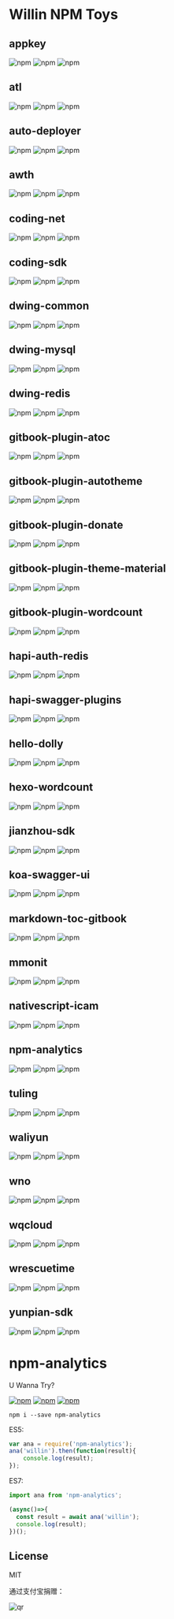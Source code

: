 #  Willin NPM Toys


## appkey

![npm](https://img.shields.io/npm/v/appkey.svg) ![npm](https://img.shields.io/npm/dm/appkey.svg) ![npm](https://img.shields.io/npm/dt/appkey.svg)

## atl

![npm](https://img.shields.io/npm/v/atl.svg) ![npm](https://img.shields.io/npm/dm/atl.svg) ![npm](https://img.shields.io/npm/dt/atl.svg)

## auto-deployer

![npm](https://img.shields.io/npm/v/auto-deployer.svg) ![npm](https://img.shields.io/npm/dm/auto-deployer.svg) ![npm](https://img.shields.io/npm/dt/auto-deployer.svg)

## awth

![npm](https://img.shields.io/npm/v/awth.svg) ![npm](https://img.shields.io/npm/dm/awth.svg) ![npm](https://img.shields.io/npm/dt/awth.svg)

## coding-net

![npm](https://img.shields.io/npm/v/coding-net.svg) ![npm](https://img.shields.io/npm/dm/coding-net.svg) ![npm](https://img.shields.io/npm/dt/coding-net.svg)

## coding-sdk

![npm](https://img.shields.io/npm/v/coding-sdk.svg) ![npm](https://img.shields.io/npm/dm/coding-sdk.svg) ![npm](https://img.shields.io/npm/dt/coding-sdk.svg)

## dwing-common

![npm](https://img.shields.io/npm/v/dwing-common.svg) ![npm](https://img.shields.io/npm/dm/dwing-common.svg) ![npm](https://img.shields.io/npm/dt/dwing-common.svg)

## dwing-mysql

![npm](https://img.shields.io/npm/v/dwing-mysql.svg) ![npm](https://img.shields.io/npm/dm/dwing-mysql.svg) ![npm](https://img.shields.io/npm/dt/dwing-mysql.svg)

## dwing-redis

![npm](https://img.shields.io/npm/v/dwing-redis.svg) ![npm](https://img.shields.io/npm/dm/dwing-redis.svg) ![npm](https://img.shields.io/npm/dt/dwing-redis.svg)

## gitbook-plugin-atoc

![npm](https://img.shields.io/npm/v/gitbook-plugin-atoc.svg) ![npm](https://img.shields.io/npm/dm/gitbook-plugin-atoc.svg) ![npm](https://img.shields.io/npm/dt/gitbook-plugin-atoc.svg)

## gitbook-plugin-autotheme

![npm](https://img.shields.io/npm/v/gitbook-plugin-autotheme.svg) ![npm](https://img.shields.io/npm/dm/gitbook-plugin-autotheme.svg) ![npm](https://img.shields.io/npm/dt/gitbook-plugin-autotheme.svg)

## gitbook-plugin-donate

![npm](https://img.shields.io/npm/v/gitbook-plugin-donate.svg) ![npm](https://img.shields.io/npm/dm/gitbook-plugin-donate.svg) ![npm](https://img.shields.io/npm/dt/gitbook-plugin-donate.svg)

## gitbook-plugin-theme-material

![npm](https://img.shields.io/npm/v/gitbook-plugin-theme-material.svg) ![npm](https://img.shields.io/npm/dm/gitbook-plugin-theme-material.svg) ![npm](https://img.shields.io/npm/dt/gitbook-plugin-theme-material.svg)

## gitbook-plugin-wordcount

![npm](https://img.shields.io/npm/v/gitbook-plugin-wordcount.svg) ![npm](https://img.shields.io/npm/dm/gitbook-plugin-wordcount.svg) ![npm](https://img.shields.io/npm/dt/gitbook-plugin-wordcount.svg)

## hapi-auth-redis

![npm](https://img.shields.io/npm/v/hapi-auth-redis.svg) ![npm](https://img.shields.io/npm/dm/hapi-auth-redis.svg) ![npm](https://img.shields.io/npm/dt/hapi-auth-redis.svg)

## hapi-swagger-plugins

![npm](https://img.shields.io/npm/v/hapi-swagger-plugins.svg) ![npm](https://img.shields.io/npm/dm/hapi-swagger-plugins.svg) ![npm](https://img.shields.io/npm/dt/hapi-swagger-plugins.svg)

## hello-dolly

![npm](https://img.shields.io/npm/v/hello-dolly.svg) ![npm](https://img.shields.io/npm/dm/hello-dolly.svg) ![npm](https://img.shields.io/npm/dt/hello-dolly.svg)

## hexo-wordcount

![npm](https://img.shields.io/npm/v/hexo-wordcount.svg) ![npm](https://img.shields.io/npm/dm/hexo-wordcount.svg) ![npm](https://img.shields.io/npm/dt/hexo-wordcount.svg)

## jianzhou-sdk

![npm](https://img.shields.io/npm/v/jianzhou-sdk.svg) ![npm](https://img.shields.io/npm/dm/jianzhou-sdk.svg) ![npm](https://img.shields.io/npm/dt/jianzhou-sdk.svg)

## koa-swagger-ui

![npm](https://img.shields.io/npm/v/koa-swagger-ui.svg) ![npm](https://img.shields.io/npm/dm/koa-swagger-ui.svg) ![npm](https://img.shields.io/npm/dt/koa-swagger-ui.svg)

## markdown-toc-gitbook

![npm](https://img.shields.io/npm/v/markdown-toc-gitbook.svg) ![npm](https://img.shields.io/npm/dm/markdown-toc-gitbook.svg) ![npm](https://img.shields.io/npm/dt/markdown-toc-gitbook.svg)

## mmonit

![npm](https://img.shields.io/npm/v/mmonit.svg) ![npm](https://img.shields.io/npm/dm/mmonit.svg) ![npm](https://img.shields.io/npm/dt/mmonit.svg)

## nativescript-icam

![npm](https://img.shields.io/npm/v/nativescript-icam.svg) ![npm](https://img.shields.io/npm/dm/nativescript-icam.svg) ![npm](https://img.shields.io/npm/dt/nativescript-icam.svg)

## npm-analytics

![npm](https://img.shields.io/npm/v/npm-analytics.svg) ![npm](https://img.shields.io/npm/dm/npm-analytics.svg) ![npm](https://img.shields.io/npm/dt/npm-analytics.svg)

## tuling

![npm](https://img.shields.io/npm/v/tuling.svg) ![npm](https://img.shields.io/npm/dm/tuling.svg) ![npm](https://img.shields.io/npm/dt/tuling.svg)

## waliyun

![npm](https://img.shields.io/npm/v/waliyun.svg) ![npm](https://img.shields.io/npm/dm/waliyun.svg) ![npm](https://img.shields.io/npm/dt/waliyun.svg)

## wno

![npm](https://img.shields.io/npm/v/wno.svg) ![npm](https://img.shields.io/npm/dm/wno.svg) ![npm](https://img.shields.io/npm/dt/wno.svg)

## wqcloud

![npm](https://img.shields.io/npm/v/wqcloud.svg) ![npm](https://img.shields.io/npm/dm/wqcloud.svg) ![npm](https://img.shields.io/npm/dt/wqcloud.svg)

## wrescuetime

![npm](https://img.shields.io/npm/v/wrescuetime.svg) ![npm](https://img.shields.io/npm/dm/wrescuetime.svg) ![npm](https://img.shields.io/npm/dt/wrescuetime.svg)

## yunpian-sdk

![npm](https://img.shields.io/npm/v/yunpian-sdk.svg) ![npm](https://img.shields.io/npm/dm/yunpian-sdk.svg) ![npm](https://img.shields.io/npm/dt/yunpian-sdk.svg)




# npm-analytics

U Wanna Try?

[![npm](https://img.shields.io/npm/v/npm-analytics.svg?style=plastic)](https://npmjs.org/package/npm-analytics) [![npm](https://img.shields.io/npm/dm/npm-analytics.svg?style=plastic)](https://npmjs.org/package/npm-analytics) [![npm](https://img.shields.io/npm/dt/npm-analytics.svg?style=plastic)](https://npmjs.org/package/npm-analytics)


```
npm i --save npm-analytics
```

ES5:

```js
var ana = require('npm-analytics');
ana('willin').then(function(result){
    console.log(result);
});
```

ES7:

```js
import ana from 'npm-analytics';

(async()=>{
  const result = await ana('willin');
  console.log(result);
})();
```

## License

MIT

通过支付宝捐赠：

![qr](https://cloud.githubusercontent.com/assets/1890238/15489630/fccbb9cc-2193-11e6-9fed-b93c59d6ef37.png)
